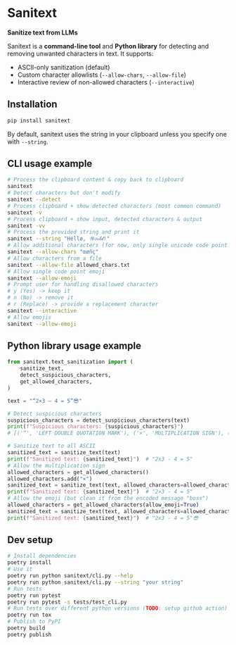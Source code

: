 # Sanitext

**Sanitize text from LLMs**

Sanitext is a **command-line tool** and **Python library** for detecting and removing unwanted characters in text. It supports:

- ASCII-only sanitization (default)
- Custom character allowlists (`--allow-chars`, `--allow-file`)
- Interactive review of non-allowed characters (`--interactive`)

## Installation

```bash
pip install sanitext
```

By default, sanitext uses the string in your clipboard unless you specify one with `--string`.

## CLI usage example

```bash
# Process the clipboard content & copy back to clipboard
sanitext
# Detect characters but don't modify
sanitext --detect
# Process clipboard + show detected characters (most common command)
sanitext -v
# Process clipboard + show input, detected characters & output
sanitext -vv
# Process the provided string and print it
sanitext --string "Héllø, 𝒲𝑜𝓇𝓁𝒹!"
# Allow additional characters (for now, only single unicode code point characters)
sanitext --allow-chars "αøñç"
# Allow characters from a file
sanitext --allow-file allowed_chars.txt
# Allow single code point emoji
sanitext --allow-emoji
# Prompt user for handling disallowed characters
# y (Yes) -> keep it
# n (No) -> remove it
# r (Replace) -> provide a replacement character
sanitext --interactive
# Allow emojis
sanitext --allow-emoji
```

## Python library usage example

```python
from sanitext.text_sanitization import (
    sanitize_text,
    detect_suspicious_characters,
    get_allowed_characters,
)

text = "“2×3 – 4 = 5”😎󠅒󠅟󠅣󠅣"

# Detect suspicious characters
suspicious_characters = detect_suspicious_characters(text)
print(f"Suspicious characters: {suspicious_characters}")
# [('“', 'LEFT DOUBLE QUOTATION MARK'), ('×', 'MULTIPLICATION SIGN'), ('–', 'EN DASH'), ('”', 'RIGHT DOUBLE QUOTATION MARK')]

# Sanitize text to all ASCII
sanitized_text = sanitize_text(text)
print(f"Sanitized text: {sanitized_text}")  # "2x3 - 4 = 5"
# Allow the multiplication sign
allowed_characters = get_allowed_characters()
allowed_characters.add("×")
sanitized_text = sanitize_text(text, allowed_characters=allowed_characters)
print(f"Sanitized text: {sanitized_text}")  # "2×3 - 4 = 5"
# Allow the emoji (but clean it from the encoded message "boss")
allowed_characters = get_allowed_characters(allow_emoji=True)
sanitized_text = sanitize_text(text, allowed_characters=allowed_characters)
print(f"Sanitized text: {sanitized_text}")  # "2x3 - 4 = 5"😎
```

## Dev setup

```bash
# Install dependencies
poetry install
# Use it
poetry run python sanitext/cli.py --help
poetry run python sanitext/cli.py --string "your string"
# Run tests
poetry run pytest
poetry run pytest -s tests/test_cli.py
# Run tests over different python versions (TODO: setup github action)
poetry run tox
# Publish to PyPI
poetry build
poetry publish
```
